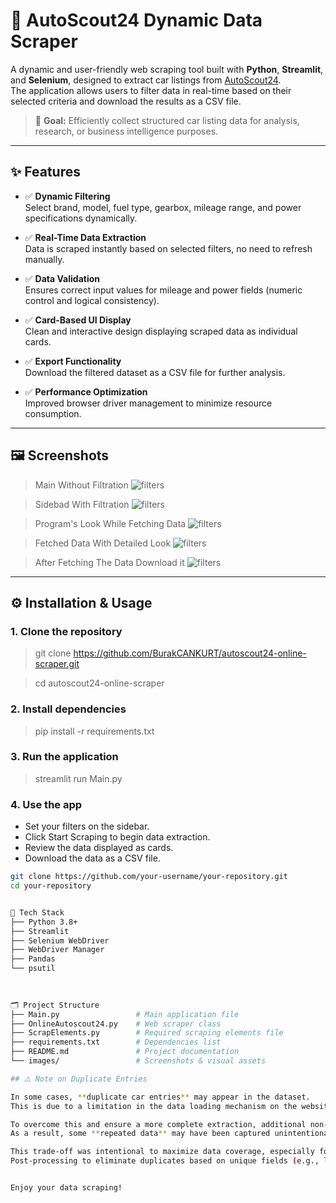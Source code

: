 # 🚗 AutoScout24 Dynamic Data Scraper

A dynamic and user-friendly web scraping tool built with **Python**, **Streamlit**, and **Selenium**, designed to extract car listings from [AutoScout24](https://www.autoscout24.com).  
The application allows users to filter data in real-time based on their selected criteria and download the results as a CSV file.

> 📌 **Goal:** Efficiently collect structured car listing data for analysis, research, or business intelligence purposes.

---

## ✨ Features

- ✅ **Dynamic Filtering**  
  Select brand, model, fuel type, gearbox, mileage range, and power specifications dynamically.
  
- ✅ **Real-Time Data Extraction**  
  Data is scraped instantly based on selected filters, no need to refresh manually.

- ✅ **Data Validation**  
  Ensures correct input values for mileage and power fields (numeric control and logical consistency).

- ✅ **Card-Based UI Display**  
  Clean and interactive design displaying scraped data as individual cards.

- ✅ **Export Functionality**  
  Download the filtered dataset as a CSV file for further analysis.

- ✅ **Performance Optimization**  
  Improved browser driver management to minimize resource consumption.

---

## 🖼️ Screenshots

> Main Without Filtration
![filters](images/ss1.png) 

> Sidebad With Filtration
![filters](images/ss2.png) 

> Program's Look While Fetching Data
![filters](images/ss3.png) 

> Fetched Data With Detailed Look
![filters](images/ss4.png) 

> After Fetching The Data Download it
 ![filters](images/ss5.png) 

---

## ⚙️ Installation & Usage

### 1. Clone the repository
> git clone https://github.com/BurakCANKURT/autoscout24-online-scraper.git

>  cd autoscout24-online-scraper

### 2. Install dependencies
> pip install -r requirements.txt

### 3. Run the application
> streamlit run Main.py

### 4. Use the app
- Set your filters on the sidebar.
- Click Start Scraping to begin data extraction.
- Review the data displayed as cards.
- Download the data as a CSV file.

```bash
git clone https://github.com/your-username/your-repository.git
cd your-repository


🚀 Tech Stack
├── Python 3.8+
├── Streamlit
├── Selenium WebDriver
├── WebDriver Manager 
├── Pandas
└── psutil
    

    
🗂️ Project Structure
├── Main.py                 # Main application file
├── OnlineAutoscout24.py    # Web scraper class
├── ScrapElements.py        # Required scraping elements file
├── requirements.txt        # Dependencies list
├── README.md               # Project documentation
└── images/                 # Screenshots & visual assets

## ⚠️ Note on Duplicate Entries

In some cases, **duplicate car entries** may appear in the dataset.  
This is due to a limitation in the data loading mechanism on the website, which restricts the amount of data fetched per request.

To overcome this and ensure a more complete extraction, additional non-user-based filters were applied during scraping.  
As a result, some **repeated data** may have been captured unintentionally.

This trade-off was intentional to maximize data coverage, especially for listings that are not visible under standard filtering.  
Post-processing to eliminate duplicates based on unique fields (e.g., listing ID or title) is recommended when analyzing the final dataset.


Enjoy your data scraping!
